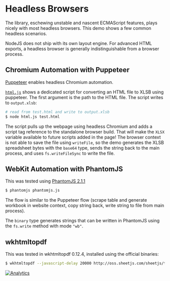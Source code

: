 # Headless Browsers

The library, eschewing unstable and nascent ECMAScript features, plays nicely
with most headless browsers.  This demo shows a few common headless scenarios.

NodeJS does not ship with its own layout engine.  For advanced HTML exports, a
headless browser is generally indistinguishable from a browser process.

## Chromium Automation with Puppeteer

[Puppeteer](https://npm.im/puppeteer) enables headless Chromium automation.

[`html.js`](./html.js) shows a dedicated script for converting an HTML file to
XLSB using puppeteer.  The first argument is the path to the HTML file.  The
script writes to `output.xlsb`:

```bash
# read from test.html and write to output.xlsb
$ node html.js test.html
```

The script pulls up the webpage using headless Chromium and adds a script tag
reference to the standalone browser build.  That will make the `XLSX` variable
available to future scripts added in the page!  The browser context is not able
to save the file using `writeFile`, so the demo generates the XLSB spreadsheet
bytes with the `base64` type, sends the string back to the main process, and
uses `fs.writeFileSync` to write the file.

## WebKit Automation with PhantomJS

This was tested using [PhantomJS 2.1.1](https://phantomjs.org/download.html)

```bash
$ phantomjs phantomjs.js
```

The flow is similar to the Puppeteer flow (scrape table and generate workbook in
website context, copy string back, write string to file from main process).

The `binary` type generates strings that can be written in PhantomJS using the
`fs.write` method with mode `"wb"`.

## wkhtmltopdf

This was tested in wkhtmltopdf 0.12.4, installed using the official binaries:

```bash
$ wkhtmltopdf --javascript-delay 20000 http://oss.sheetjs.com/sheetjs/tests/ test.pdf
```


[![Analytics](https://ga-beacon.appspot.com/UA-36810333-1/SheetJS/js-xlsx?pixel)](https://github.com/SheetJS/js-xlsx)
